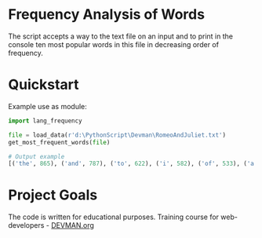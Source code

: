 # Frequency Analysis of Words

The script accepts a way to the text file on an input and to print in the console ten most popular words in this file in decreasing order of frequency.

# Quickstart

Example use as module:

```python
import lang_frequency

file = load_data(r'd:\PythonScript\Devman\RomeoAndJuliet.txt')
get_most_frequent_words(file)

# Output example
[('the', 865), ('and', 787), ('to', 622), ('i', 582), ('of', 533), ('a', 524), ('in', 375), ('is', 372), ('my', 360), ('that', 358)]
```

# Project Goals

The code is written for educational purposes. Training course for web-developers - [DEVMAN.org](https://devman.org)
